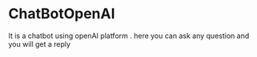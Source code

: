 # ChatBotOpenAI
It is a chatbot using openAI platform . here you can ask any question and you will get a reply
